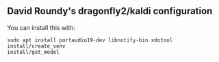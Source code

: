 ## David Roundy's dragonfly2/kaldi configuration

You can install this with:
```
sudo apt install portaudio19-dev libnotify-bin xdotool
install/create_venv
install/get_model
```